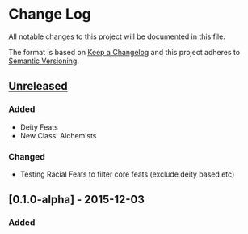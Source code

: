 # Change Log
All notable changes to this project will be documented in this file.

The format is based on [Keep a Changelog](http://keepachangelog.com/)
and this project adheres to [Semantic Versioning](http://semver.org/).

## [Unreleased]
### Added
- Deity Feats
- New Class: Alchemists

### Changed
- Testing Racial Feats to filter core feats (exclude deity based etc)

## [0.1.0-alpha] - 2015-12-03
### Added

[Unreleased]: https://github.com/truthencode/ddo-calc/0.1.0-alpha...HEAD
